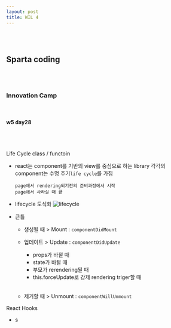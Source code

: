 ```yaml
---
layout: post
title: WIL 4
---
```


<br><br>

## Sparta coding

<br><br>

### Innovation Camp

<br>

#### w5 day28

<br><br>

Life Cycle class / functoin

- react는 component를 기반의 view를 중심으로 하는 library
  각각의 component는 수명 주기`life cycle`를 가짐

  ```
  page에서 rendering되기전의 준비과정에서 시작
  page에서 사라실 때 끝
  ```

- lifecycle 도식화
  ![lifecycle](https://ifh.cc/g/VbzrFq.png)

- 큰틀

  - 생성될 때 > Mount : `componentDidMount`

  - 업데이트 > Update : `componentDidUpdate`

    - props가 바뀔 때
    - state가 바뀔 때
    - 부모가 rerendering될 때
    - this.forceUpdate로 강제 rendering triger할 때

    <br>

  - 제거할 때 > Unmount : `componentWillUnmount`

React Hooks

- s
